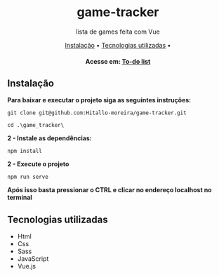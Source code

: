 # <h1 align="center">game-tracker</h1>
<p align="center">
lista de games feita com Vue</p>

<p align="center">
  <a href="#instalacao">Instalação</a> • 
  <a href="#tecnologias">Tecnologias utilizadas</a> • 
</p>
<h4 align="center">
	Acesse em: <a href="https://htodolsist.netlify.app/" target="_blank">To-do list</a>
</h4>

<h2 id="instalacao">Instalação</h2>
<b>Para baixar e executar o projeto siga as seguintes instruções:</b>

```
git clone git@github.com:Hitallo-moreira/game-tracker.git
```
```
cd .\game_tracker\
```

<b>2 - Instale as dependências:</b>

```
npm install
```

<b>2 - Execute o projeto</b>

```
npm run serve
```

<b>Após isso basta pressionar o CTRL e clicar no endereço localhost no terminal</b>

<h2 id="tecnologias">Tecnologias utilizadas</h2>
<ul>
<li>Html</li>
<li>Css</li>
<li>Sass</li>
<li>JavaScript</li>
<li>Vue.js</li>
</ul>

